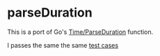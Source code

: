 # parseDuration

This is a port of Go's [Time/ParseDuration](http://golang.org/pkg/time/#ParseDuration) function.

I passes the same the same [test cases](http://golang.org/src/pkg/time/time_test.go#L1194)



